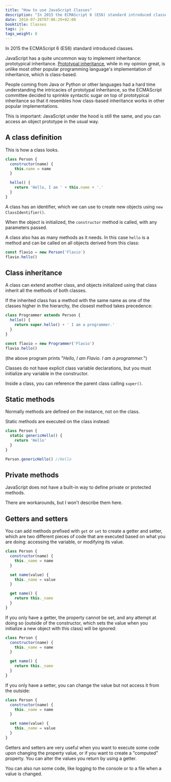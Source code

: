 ```yaml
---
title: "How to use JavaScript Classes"
description: "In 2015 the ECMAScript 6 (ES6) standard introduced classes. Learn all about them"
date: 2018-07-26T07:06:29+02:00
booktitle: Classes
tags: js
tags_weight: 8
---
```


In 2015 the ECMAScript 6 (ES6) standard introduced classes.

JavaScript has a quite uncommon way to implement inheritance: prototypical inheritance. [Prototypal inheritance](https://flaviocopes.com/javascript-prototypal-inheritance/), while in my opinion great, is unlike most other popular programming language's implementation of inheritance,  which is class-based.

People coming from Java or Python or other languages had a hard time understanding the intricacies of prototypal inheritance, so the ECMAScript committee decided to sprinkle syntactic sugar on top of prototypical inheritance so that it resembles how class-based inheritance works in other popular implementations.

This is important: JavaScript under the hood is still the same, and you can access an object prototype in the usual way.

## A class definition

This is how a class looks.

```js
class Person {
  constructor(name) {
    this.name = name
  }

  hello() {
    return 'Hello, I am ' + this.name + '.'
  }
}
```

A class has an identifier, which we can use to create new objects using `new ClassIdentifier()`.

When the object is initialized, the `constructor` method is called, with any parameters passed.

A class also has as many methods as it needs. In this case `hello` is a method and can be called on all objects derived from this class:

```js
const flavio = new Person('Flavio')
flavio.hello()
```

## Class inheritance

A class can extend another class, and objects initialized using that class inherit all the methods of both classes.

If the inherited class has a method with the same name as one of the classes higher in the hierarchy, the closest method takes precedence:

```js
class Programmer extends Person {
  hello() {
    return super.hello() + ' I am a programmer.'
  }
}

const flavio = new Programmer('Flavio')
flavio.hello()
```

(the above program prints "_Hello, I am Flavio. I am a programmer._")

Classes do not have explicit class variable declarations, but you must initialize any variable in the constructor.

Inside a class, you can reference the parent class calling `super()`.

## Static methods

Normally methods are defined on the instance, not on the class.

Static methods are executed on the class instead:

```js
class Person {
  static genericHello() {
    return 'Hello'
  }
}

Person.genericHello() //Hello
```

## Private methods

JavaScript does not have a built-in way to define private or protected methods.

There are workarounds, but I won't describe them here.

## Getters and setters

You can add methods prefixed with `get` or `set` to create a getter and setter, which are two different pieces of code that are executed based on what you are doing: accessing the variable, or modifying its value.

```js
class Person {
  constructor(name) {
    this._name = name
  }

  set name(value) {
    this._name = value
  }

  get name() {
    return this._name
  }
}
```

If you only have a getter, the property cannot be set, and any attempt at doing so (outside of the constructor, which sets the value when you initialize a new object with this class) will be ignored:

```js
class Person {
  constructor(name) {
    this._name = name
  }

  get name() {
    return this._name
  }
}
```

If you only have a setter, you can change the value but not access it from the outside:

```js
class Person {
  constructor(name) {
    this._name = name
  }

  set name(value) {
    this._name = value
  }
}
```

Getters and setters are very useful when you want to execute some code upon changing the property value, or if you want to create a "computed" property. You can alter the values you return by using a getter.

You can also run some code, like logging to the console or to a file when a value is changed.
